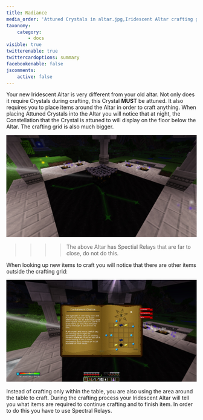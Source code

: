 ```yaml
---
title: Radiance
media_order: 'Attuned Crystals in altar.jpg,Iridescent Altar crafting grid.jpg'
taxonomy:
    category:
        - docs
visible: true
twitterenable: true
twittercardoptions: summary
facebookenable: false
jscomments:
    active: false
---
```


Your new Iridescent Altar is very different from your old altar. Not only does it require Crystals during crafting, this Crystal **MUST** be attuned. It also requires you to place items around the Altar in order to craft anything. When placing Attuned Crystals into the Altar you will notice that at night, the Constellation that the Crystal is attuned to will display on the floor below the Altar. The crafting grid is also much bigger.

![Attuned Crystal in Altar](Attuned%20Crystals%20in%20altar.jpg)

>>>> The above Altar has Spectial Relays that are far to close, do not do this.

When looking up new items to craft you will notice that there are other items outside the crafting grid:

![Iridescent Altar crafting grid](Iridescent%20Altar%20crafting%20grid.jpg)

Instead of crafting only within the table, you are also using the area around the table to craft. During the crafting process your Iridescent Altar will tell you what items are required to continue crafting and to finish item. In order to do this you have to use Spectral Relays.
